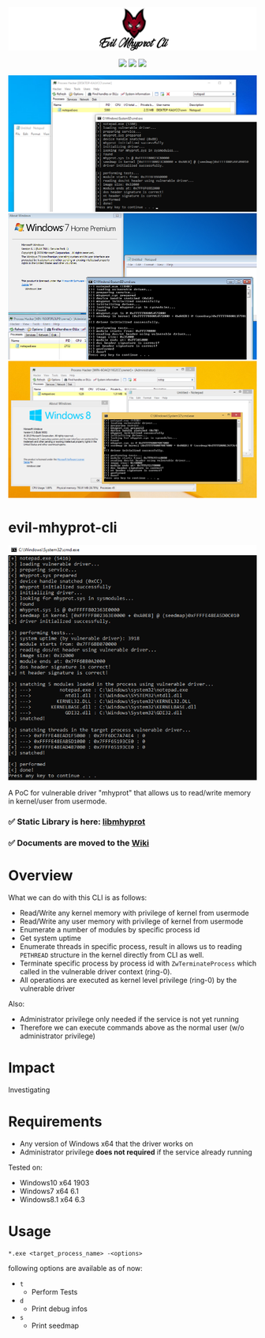 ![LOGO](logo.png)
<p align="center">
  <img src="https://img.shields.io/github/license/kkent030315/evil-mhyprot-cli?style=for-the-badge">
  <img src="https://img.shields.io/github/last-commit/kkent030315/evil-mhyprot-cli?style=for-the-badge">
  <img src="https://img.shields.io/codefactor/grade/github/kkent030315/evil-mhyprot-cli?style=for-the-badge">
</p>

![IMAGE](images/image01.png)
![IMAGE](images/image04.png)
![IMAGE](images/image05.png)

# evil-mhyprot-cli

![IMAGE](images/image10.png)

A PoC for vulnerable driver "mhyprot" that allows us to read/write memory in kernel/user from usermode.

### ✅ Static Library is here: [libmhyprot](https://github.com/kkent030315/libmhyprot)
### ✅ Documents are moved to the [Wiki](https://github.com/kkent030315/evil-mhyprot-cli/wiki)

# Overview

What we can do with this CLI is as follows:

- Read/Write any kernel memory with privilege of kernel from usermode
- Read/Write any user memory with privilege of kernel from usermode
- Enumerate a number of modules by specific process id
- Get system uptime
- Enumerate threads in specific process, result in allows us to reading `PETHREAD` structure in the kernel directly from CLI as well.
- Terminate specific process by process id with `ZwTerminateProcess` which called in the vulnerable driver context (ring-0).
- All operations are executed as kernel level privilege (ring-0) by the vulnerable driver

Also:

- Administrator privilege only needed if the service is not yet running
- Therefore we can execute commands above as the normal user (w/o administrator privilege)

# Impact

Investigating

# Requirements

- Any version of Windows x64 that the driver works on
- Administrator privilege **does not required** if the service already running

Tested on:

- Windows10 x64 1903
- Windows7 x64 6.1
- Windows8.1 x64 6.3

# Usage

```
*.exe <target_process_name> -<options>
```

following options are available as of now:

- `t`
  - Perform Tests
- `d`
  - Print debug infos
- `s`
  - Print seedmap
